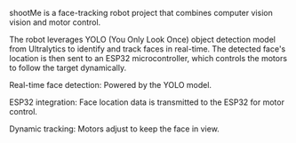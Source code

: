 shootMe is a face-tracking robot project that combines computer vision vision and motor control.


The robot leverages YOLO (You Only Look Once) object detection model from Ultralytics to identify and track faces in real-time. The detected face's location is then sent to an ESP32 microcontroller, which controls the motors to follow the target dynamically.


Real-time face detection: Powered by the YOLO model.

ESP32 integration: Face location data is transmitted to the ESP32 for motor control.

Dynamic tracking: Motors adjust to keep the face in view.

